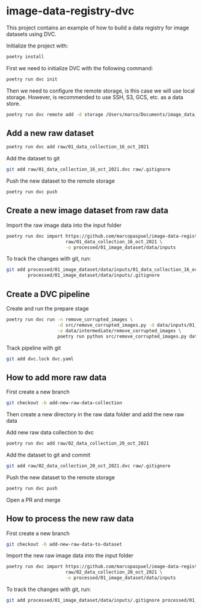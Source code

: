 # image-data-registry-dvc
This project contains an example of how to build a data registry for image datasets using DVC. 

Initialize the project with:
```bash
poetry install
```

First we need to initialize DVC with the following command:
```bash
poetry run dvc init
```

Then we need to configure the remote storage, is this case we will use local storage. However, is recommended to use
SSH, S3, GCS, etc. as a data store. 

```bash
poetry run dvc remote add -d storage /Users/marco/Documents/image_data_registry_dvc_storage
```

## Add a new raw dataset

```bash
poetry run dvc add raw/01_data_collection_16_oct_2021
```

Add the dataset to git 

```bash
git add raw/01_data_collection_16_oct_2021.dvc raw/.gitignore
```

Push the new dataset to the remote storage
```bash
poetry run dvc push
```

## Create a new image dataset from raw data

Import the raw image data into the input folder
```bash
poetry run dvc import https://github.com/marcopaspuel/image-data-registry-dvc \
                      raw/01_data_collection_16_oct_2021 \
                      -o processed/01_image_dataset/data/inputs
```

To track the changes with git, run: 
```bash
git add processed/01_image_dataset/data/inputs/01_data_collection_16_oct_2021.dvc \
        processed/01_image_dataset/data/inputs/.gitignore
```

## Create a DVC pipeline

Create and run the prepare stage 
```bash
poetry run dvc run -n remove_corrupted_images \
                   -d src/remove_corrupted_images.py -d data/inputs/01_data_collection_16_oct_2021 \
                   -o data/intermediate/remove_corrupted_images \
                   poetry run python src/remove_corrupted_images.py data/inputs/01_data_collection_16_oct_2021/
```

Track pipeline with git 
```bash
git add dvc.lock dvc.yaml
```

## How to add more raw data
First create a new branch
```bash
git checkout -b add-new-raw-data-collection
```

Then create a new directory in the raw data folder and add the new raw data

Add new raw data collection to dvc
```bash
poetry run dvc add raw/02_data_collection_20_oct_2021
```

Add the dataset to git and commit 
```bash
git add raw/02_data_collection_20_oct_2021.dvc raw/.gitignore
```

Push the new dataset to the remote storage
```bash
poetry run dvc push
```

Open a PR and merge 

## How to process the new raw data

First create a new branch 
```bash
git checkout -b add-new-raw-data-to-dataset
```

Import the new raw image data into the input folder
```bash
poetry run dvc import https://github.com/marcopaspuel/image-data-registry-dvc \
                      raw/02_data_collection_20_oct_2021 \
                      -o processed/01_image_dataset/data/inputs
```

To track the changes with git, run: 
```bash
git add processed/01_image_dataset/data/inputs/.gitignore processed/01_image_dataset/data/inputs/02_data_collection_20_oct_2021.dvc
```
